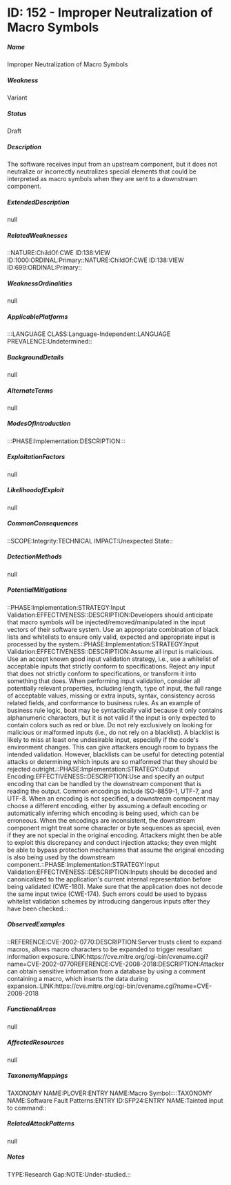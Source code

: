 # ID: 152 - Improper Neutralization of Macro Symbols
<h5>Name</h5>Improper Neutralization of Macro Symbols
<h5>Weakness</h5>Variant
<h5>Status</h5>Draft
<h5>Description</h5>The software receives input from an upstream component, but it does not neutralize or incorrectly neutralizes special elements that could be interpreted as macro symbols when they are sent to a downstream component.
<h5>ExtendedDescription</h5>null
<h5>RelatedWeaknesses</h5>::NATURE:ChildOf:CWE ID:138:VIEW ID:1000:ORDINAL:Primary::NATURE:ChildOf:CWE ID:138:VIEW ID:699:ORDINAL:Primary::
<h5>WeaknessOrdinalities</h5>null
<h5>ApplicablePlatforms</h5>:::LANGUAGE CLASS:Language-Independent:LANGUAGE PREVALENCE:Undetermined::
<h5>BackgroundDetails</h5>null
<h5>AlternateTerms</h5>null
<h5>ModesOfIntroduction</h5>:::PHASE:Implementation:DESCRIPTION:::
<h5>ExploitationFactors</h5>null
<h5>LikelihoodofExploit</h5>null
<h5>CommonConsequences</h5>::SCOPE:Integrity:TECHNICAL IMPACT:Unexpected State::
<h5>DetectionMethods</h5>null
<h5>PotentialMitigations</h5>::PHASE:Implementation:STRATEGY:Input Validation:EFFECTIVENESS::DESCRIPTION:Developers should anticipate that macro symbols will be injected/removed/manipulated in the input vectors of their software system. Use an appropriate combination of black lists and whitelists to ensure only valid, expected and appropriate input is processed by the system.::PHASE:Implementation:STRATEGY:Input Validation:EFFECTIVENESS::DESCRIPTION:Assume all input is malicious. Use an accept known good input validation strategy, i.e., use a whitelist of acceptable inputs that strictly conform to specifications. Reject any input that does not strictly conform to specifications, or transform it into something that does. When performing input validation, consider all potentially relevant properties, including length, type of input, the full range of acceptable values, missing or extra inputs, syntax, consistency across related fields, and conformance to business rules. As an example of business rule logic, boat may be syntactically valid because it only contains alphanumeric characters, but it is not valid if the input is only expected to contain colors such as red or blue. Do not rely exclusively on looking for malicious or malformed inputs (i.e., do not rely on a blacklist). A blacklist is likely to miss at least one undesirable input, especially if the code's environment changes. This can give attackers enough room to bypass the intended validation. However, blacklists can be useful for detecting potential attacks or determining which inputs are so malformed that they should be rejected outright.::PHASE:Implementation:STRATEGY:Output Encoding:EFFECTIVENESS::DESCRIPTION:Use and specify an output encoding that can be handled by the downstream component that is reading the output. Common encodings include ISO-8859-1, UTF-7, and UTF-8. When an encoding is not specified, a downstream component may choose a different encoding, either by assuming a default encoding or automatically inferring which encoding is being used, which can be erroneous. When the encodings are inconsistent, the downstream component might treat some character or byte sequences as special, even if they are not special in the original encoding. Attackers might then be able to exploit this discrepancy and conduct injection attacks; they even might be able to bypass protection mechanisms that assume the original encoding is also being used by the downstream component.::PHASE:Implementation:STRATEGY:Input Validation:EFFECTIVENESS::DESCRIPTION:Inputs should be decoded and canonicalized to the application's current internal representation before being validated (CWE-180). Make sure that the application does not decode the same input twice (CWE-174). Such errors could be used to bypass whitelist validation schemes by introducing dangerous inputs after they have been checked.::
<h5>ObservedExamples</h5>::REFERENCE:CVE-2002-0770:DESCRIPTION:Server trusts client to expand macros, allows macro characters to be expanded to trigger resultant information exposure.:LINK:https://cve.mitre.org/cgi-bin/cvename.cgi?name=CVE-2002-0770REFERENCE:CVE-2008-2018:DESCRIPTION:Attacker can obtain sensitive information from a database by using a comment containing a macro, which inserts the data during expansion.:LINK:https://cve.mitre.org/cgi-bin/cvename.cgi?name=CVE-2008-2018
<h5>FunctionalAreas</h5>null
<h5>AffectedResources</h5>null
<h5>TaxonomyMappings</h5>TAXONOMY NAME:PLOVER:ENTRY NAME:Macro Symbol::::TAXONOMY NAME:Software Fault Patterns:ENTRY ID:SFP24:ENTRY NAME:Tainted input to command::
<h5>RelatedAttackPatterns</h5>null
<h5>Notes</h5>TYPE:Research Gap:NOTE:Under-studied.::


